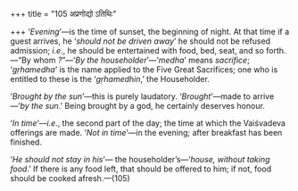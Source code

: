 +++
title = "105 अप्रणोद्यो ऽतिथिः"

+++
‘*Evening*’—is the time of sunset, the beginning of night. At that time
if a guest arrives, he ‘*should not be driven away*’ he should not be
refused admission; *i.e*., he should be entertained with food, bed,
seat, and so forth.—“By whom *?*”—‘*By the householder*’—‘*medha*’ means
*sacrifice*; ‘*gṛhamedha*’ is the name applied to the Five Great
Sacrifices; one who is entitled to these is the ‘*gṛhamedhin*,’ the
Householder.

‘*Brought by the sun*’—this is purely laudatory. ‘*Brought*’—made to
arrive—‘*by the sun*.’ Being brought by a god, he certainly deserves
honour.

‘*In time*’—*i.e*., the second part of the day; the time at which the
Vaiśvadeva offerings are made. ‘*Not in time*’—in the evening; after
breakfast has been finished.

‘*He should not stay in his*’— the householder’s—‘*house, without taking
food*.’ If there is any food left, that should be offered to him; if
not, food should be cooked afresh.—(105)


